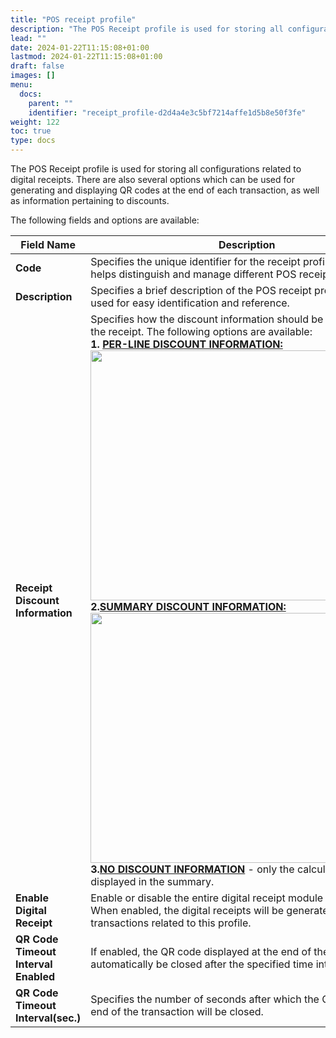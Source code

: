 ```yaml
---
title: "POS receipt profile"
description: "The POS Receipt profile is used for storing all configurations related to digital receipts."
lead: ""
date: 2024-01-22T11:15:08+01:00
lastmod: 2024-01-22T11:15:08+01:00
draft: false
images: []
menu:
  docs:
    parent: ""
    identifier: "receipt_profile-d2d4a4e3c5bf7214affe1d5b8e50f3fe"
weight: 122
toc: true
type: docs
---
```


The POS Receipt profile is used for storing all configurations related to digital receipts. There are also several options which can be used for generating and displaying QR codes at the end of each transaction, as well as information pertaining to discounts.

The following fields and options are available:

| Field Name      | Description |
| ----------- | ----------- |
| **Code** | Specifies the unique identifier for the receipt profile. The code helps distinguish and manage different POS receipt profiles. |
| **Description** | Specifies a brief description of the POS receipt profile, that can be used for easy identification and reference. |
| **Receipt Discount Information** | Specifies how the discount information should be displayed on the receipt. The following options are available: </br> **1. <ins>PER-LINE DISCOUNT INFORMATION:<ins>** <image src="Images/per_line.PNG" width="500" height="400"> </br> **2.<ins>SUMMARY DISCOUNT INFORMATION:<ins>** <image src="Images/summary.PNG" width="500" height="400"> </br> **3.<ins>NO DISCOUNT INFORMATION<ins>** - only the calculation is displayed in the summary. | 
| **Enable Digital Receipt** | Enable or disable the entire digital receipt module for this profile. When enabled, the digital receipts will be generated for transactions related to this profile. |
| **QR Code Timeout Interval Enabled** | If enabled, the QR code displayed at the end of the transaction will automatically be closed after the specified time interval. | 
| **QR Code Timeout Interval(sec.)** | Specifies the number of seconds after which the QR code at the end of the transaction will be closed. |


